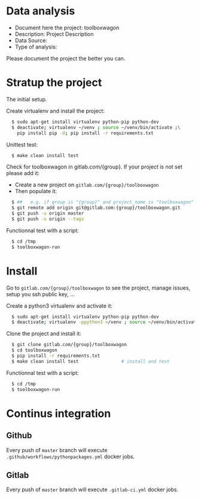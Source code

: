 # Data analysis
- Document here the project: toolboxwagon
- Description: Project Description
- Data Source:
- Type of analysis:

Please document the project the better you can.

# Stratup the project

The initial setup.

Create virtualenv and install the project:
```bash
  $ sudo apt-get install virtualenv python-pip python-dev
  $ deactivate; virtualenv ~/venv ; source ~/venv/bin/activate ;\
    pip install pip -U; pip install -r requirements.txt
```

Unittest test:
```bash
  $ make clean install test
```

Check for toolboxwagon in gitlab.com/{group}.
If your project is not set please add it:

- Create a new project on `gitlab.com/{group}/toolboxwagon`
- Then populate it:

```bash
  $ ##   e.g. if group is "{group}" and project_name is "toolboxwagon"
  $ git remote add origin git@gitlab.com:{group}/toolboxwagon.git
  $ git push -u origin master
  $ git push -u origin --tags
```

Functionnal test with a script:
```bash
  $ cd /tmp
  $ toolboxwagon-run
```
# Install
Go to `gitlab.com/{group}/toolboxwagon` to see the project, manage issues,
setup you ssh public key, ...

Create a python3 virtualenv and activate it:
```bash
  $ sudo apt-get install virtualenv python-pip python-dev
  $ deactivate; virtualenv -ppython3 ~/venv ; source ~/venv/bin/activate
```

Clone the project and install it:
```bash
  $ git clone gitlab.com/{group}/toolboxwagon
  $ cd toolboxwagon
  $ pip install -r requirements.txt
  $ make clean install test                # install and test
```
Functionnal test with a script:
```bash
  $ cd /tmp
  $ toolboxwagon-run
``` 

# Continus integration
## Github 
Every push of `master` branch will execute `.github/workflows/pythonpackages.yml` docker jobs.
## Gitlab
Every push of `master` branch will execute `.gitlab-ci.yml` docker jobs.
